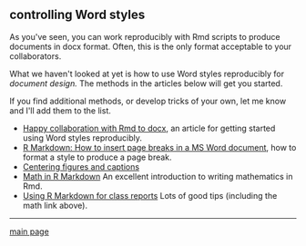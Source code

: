 
controlling Word styles
-----------------------

As you've seen, you can work reproducibly with Rmd scripts to produce documents in docx format. Often, this is the only format acceptable to your collaborators.

What we haven't looked at yet is how to use Word styles reproducibly for *document design.* The methods in the articles below will get you started.

If you find additional methods, or develop tricks of your own, let me know and I'll add them to the list.

-   [Happy collaboration with Rmd to docx](http://rmarkdown.rstudio.com/articles_docx.html), an article for getting started using Word styles reproducibly.
-   [R Markdown: How to insert page breaks in a MS Word document](http://datascienceplus.com/r-markdown-how-to-insert-page-breaks-in-a-ms-word-document/), how to format a style to produce a page break.
-   [Centering figures and captions](cm042_docx-center-figure.md)
-   [Math in R Markdown](http://www.stat.cmu.edu/~cshalizi/rmarkdown/#math-in-r-markdown) An excellent introduction to writing mathematics in Rmd.
-   [Using R Markdown for class reports](http://www.stat.cmu.edu/~cshalizi/rmarkdown/) Lots of good tips (including the math link above).

------------------------------------------------------------------------

[main page](../README.md)
